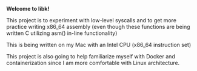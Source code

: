 **Welcome to libk!**

This project is to experiment with low-level syscalls and to get more practice writing x86_64 assembly (even though these functions are being written C utilizing asm() in-line functionality)

This is being written on my Mac with an Intel CPU (x86_64 instruction set)

This project is also going to help familiarize myself with Docker and containerization since I am more comfortable with Linux architecture.